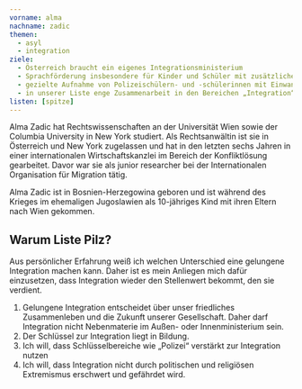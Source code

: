 ```yaml
---
vorname: alma
nachname: zadic
themen:
  - asyl
  - integration
ziele:
  - Österreich braucht ein eigenes Integrationsministerium
  - Sprachförderung insbesondere für Kinder und Schüler mit zusätzlichen 2000 speziell ausgebildeten Lehrkräften umfassend ausgebauen
  - gezielte Aufnahme von Polizeischülern- und -schülerinnen mit Einwanderungshintergrund
  - in unserer Liste enge Zusammenarbeit in den Bereichen „Integration“ und „Abwehr von politischem und religiösem Extremismus“
listen: [spitze]
---
```


Alma Zadic hat Rechtswissenschaften an der Universität Wien sowie der Columbia University in New York studiert. Als Rechtsanwältin ist sie in Österreich und New York zugelassen und hat in den letzten sechs Jahren in einer internationalen Wirtschaftskanzlei im Bereich der Konfliktlösung gearbeitet. Davor war sie als junior researcher bei der Internationalen Organisation für Migration tätig.

Alma Zadic ist in Bosnien-Herzegowina geboren und ist während des Krieges im ehemaligen Jugoslawien als 10-jähriges Kind mit ihren Eltern nach Wien gekommen.

## Warum Liste Pilz?

Aus persönlicher Erfahrung weiß ich welchen Unterschied eine gelungene Integration machen kann. Daher ist es mein Anliegen mich dafür einzusetzen, dass Integration wieder den Stellenwert bekommt, den sie verdient.

1.  Gelungene Integration entscheidet über unser friedliches Zusammenleben und die Zukunft unserer Gesellschaft. Daher darf Integration nicht Nebenmaterie im Außen- oder Innenministerium sein.
2.  Der Schlüssel zur Integration liegt in Bildung.
3.  Ich will, dass Schlüsselbereiche wie „Polizei“ verstärkt zur Integration nutzen
4.  Ich will, dass Integration nicht durch politischen und religiösen Extremismus erschwert und gefährdet wird.
